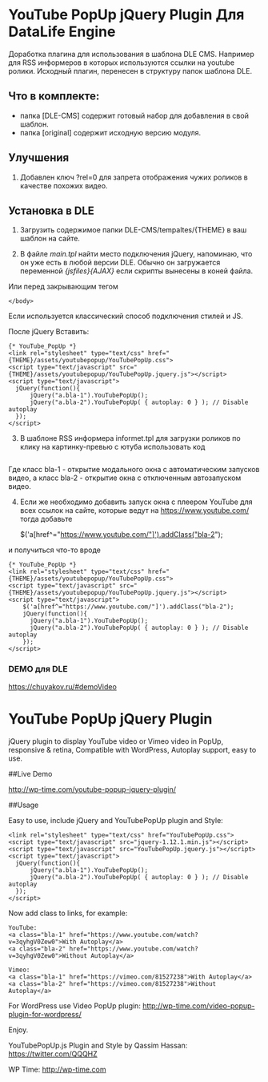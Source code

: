 # YouTube PopUp jQuery Plugin Для DataLife Engine
Доработка плагина для использования в шаблона DLE CMS. Например для RSS информеров в которых используются ссылки на youtube ролики.
Исходный плагин, перенесен в структуру папок шаблона DLE.

## Что в комплекте:
- папка [DLE-CMS] содержит готовый набор для добавления в свой шаблон.
- папка [original] содержит исходную версию модуля.


## Улучшения 
1. Добавлен ключ ?rel=0 
для запрета отображения чужих роликов в качестве похожих видео.


## Установка в DLE 

1. Загрузить содержимое папки DLE-CMS/tempaltes/{THEME} в ваш шаблон на сайте.

2. В файле *main.tpl* найти место подключения jQuery, напоминаю, что он уже есть в любой версии DLE.
Обычно он загружается переменной *{jsfiles}{AJAX}* если скрипты вынесены в коней файла.

Или перед закрывающим тегом 

    </body>
    
Если используется классический способ подключения стилей и JS.     

После jQuery Вставить:

    {* YouTube_PopUp *}
    <link rel="stylesheet" type="text/css" href="{THEME}/assets/youtubepopup/YouTubePopUp.css">
    <script type="text/javascript" src="{THEME}/assets/youtubepopup/YouTubePopUp.jquery.js"></script>
    <script type="text/javascript">
      jQuery(function(){
          jQuery("a.bla-1").YouTubePopUp();
          jQuery("a.bla-2").YouTubePopUp( { autoplay: 0 } ); // Disable autoplay
      });
    </script>

3. В шаблоне RSS информера informet.tpl для загрузки роликов по клику на картинку-превью с ютуба
использовать код

    <a class="bla-1" href="{link}">
	    <img class="img-responsive" src="{image-1}" alt="" title="Смотрите видео: {news}">
	</a>

Где класс bla-1 - открытие модального окна с автоматическим запусков видео,
а класс bla-2 - открытие окна с отключенным автозапуском видео.

4. Если же необходимо добавить запуск окна с плеером YouTube для всех ссылок на сайте, которые ведут на https://www.youtube.com/ тогда добавьте

	$('a[href^="https://www.youtube.com/"]').addClass("bla-2");
	
	
и получиться что-то вроде

	{* YouTube_PopUp *}
	<link rel="stylesheet" type="text/css" href="{THEME}/assets/youtubepopup/YouTubePopUp.css">
	<script type="text/javascript" src="{THEME}/assets/youtubepopup/YouTubePopUp.jquery.js"></script>
	<script type="text/javascript">
		$('a[href^="https://www.youtube.com/"]').addClass("bla-2");
		jQuery(function(){
		  jQuery("a.bla-1").YouTubePopUp();
		  jQuery("a.bla-2").YouTubePopUp( { autoplay: 0 } ); // Disable autoplay
		});
	</script>


### DEMO  для DLE
https://chuyakov.ru/#demoVideo 




# YouTube PopUp jQuery Plugin
jQuery plugin to display YouTube video or Vimeo video in PopUp, responsive &amp; retina, Compatible with WordPress, Autoplay support, easy to use.

##Live Demo

http://wp-time.com/youtube-popup-jquery-plugin/

##Usage

Easy to use, include jQuery and YouTubePopUp plugin and Style:

    <link rel="stylesheet" type="text/css" href="YouTubePopUp.css">
    <script type="text/javascript" src="jquery-1.12.1.min.js"></script>
    <script type="text/javascript" src="YouTubePopUp.jquery.js"></script>
    <script type="text/javascript">
      jQuery(function(){
          jQuery("a.bla-1").YouTubePopUp();
          jQuery("a.bla-2").YouTubePopUp( { autoplay: 0 } ); // Disable autoplay
      });
    </script>
  
Now add class to links, for example:

    YouTube:
    <a class="bla-1" href="https://www.youtube.com/watch?v=3qyhgV0Zew0">With Autoplay</a>
    <a class="bla-2" href="https://www.youtube.com/watch?v=3qyhgV0Zew0">Without Autoplay</a>
 
    Vimeo:
    <a class="bla-1" href="https://vimeo.com/81527238">With Autoplay</a>
    <a class="bla-2" href="https://vimeo.com/81527238">Without Autoplay</a>

For WordPress use Video PopUp plugin: http://wp-time.com/video-popup-plugin-for-wordpress/

Enjoy.

YouTubePopUp.js Plugin and Style by Qassim Hassan: https://twitter.com/QQQHZ

WP Time: http://wp-time.com
